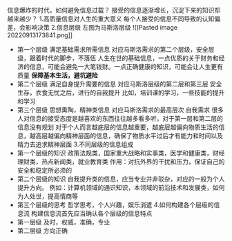信息爆炸的时代，如何避免信息过载？
接受的信息逐渐增长，沉淀下来的知识却越来越少？
1.高质量信息对人生的重大意义
每个人接受的信息不同导致的认知偏差，会影响决策
2.信息层级
左图为马斯洛层级
![[Pasted image 20220913173841.png]]
- 第一个层级 满足基础需求所需信息 对应马斯洛需求的第二个层级，安全层级，跟着时代的脚步，不落伍
  人生在世的基础信息，一点优质的关于财务和经济的信息，可能会避免一大笔钱财。一点正确健康的知识，可能会让人生更有质量
  **保障基本生活，避坑避险**
- 第二个层级  满足自身提升需要的信息 对应马斯洛层级的第二层和第三层
  安全生存，衣食无忧之后，进行的自我提升
  比如，培训课的学习，一些技能的提升和学习
- 第三个层级 思想熏陶，精神类信息 对应马斯洛需求的最高层次 自我需求
  很多人对信息的接受态度是越喜欢的东西往往越多看多听，对于第一层和第二层的信息没有规划
  对于个人而言越底层的信息越重要，越底层越偏向物质生活的信息，越高层越偏向精神层面的信息，确保了物质水平过后才有能力和时间以及精力去追求精神层面
3.不同层级的信息组成
 - 第一个层级的知识
   政策法规类，国家重大战略和实事类，医学和健康类，财经理财类，热点新闻类，就业教育类
   作用：对抗外界的干扰和压力，保证自己的安全和稳定所必须的
- 第二个层级的知识
  自我提升类的信息，应当专业并非驳杂，对应的一般为个人提升方向。
  例如：计算机领域的通识知识，本领域的前沿技术和发展类，如何为人处世，提高情商等
- 第三个层级的思考
  哲学思考，个人兴趣，娱乐消遣
4.如何构建各个层级的信息流
构建信息流首先应当确认各个层级的信息特点
- 第一层级 及时，权威，准确，专业
- 第二层级 方向正确
